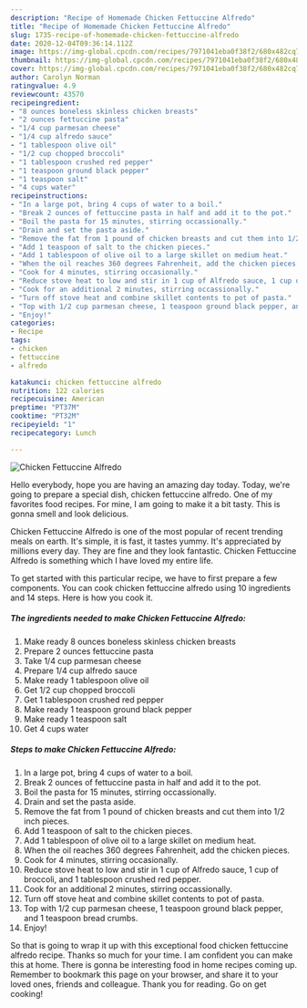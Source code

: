 ```yaml
---
description: "Recipe of Homemade Chicken Fettuccine Alfredo"
title: "Recipe of Homemade Chicken Fettuccine Alfredo"
slug: 1735-recipe-of-homemade-chicken-fettuccine-alfredo
date: 2020-12-04T09:36:14.112Z
image: https://img-global.cpcdn.com/recipes/7971041eba0f38f2/680x482cq70/chicken-fettuccine-alfredo-recipe-main-photo.jpg
thumbnail: https://img-global.cpcdn.com/recipes/7971041eba0f38f2/680x482cq70/chicken-fettuccine-alfredo-recipe-main-photo.jpg
cover: https://img-global.cpcdn.com/recipes/7971041eba0f38f2/680x482cq70/chicken-fettuccine-alfredo-recipe-main-photo.jpg
author: Carolyn Norman
ratingvalue: 4.9
reviewcount: 43570
recipeingredient:
- "8 ounces boneless skinless chicken breasts"
- "2 ounces fettuccine pasta"
- "1/4 cup parmesan cheese"
- "1/4 cup alfredo sauce"
- "1 tablespoon olive oil"
- "1/2 cup chopped broccoli"
- "1 tablespoon crushed red pepper"
- "1 teaspoon ground black pepper"
- "1 teaspoon salt"
- "4 cups water"
recipeinstructions:
- "In a large pot, bring 4 cups of water to a boil."
- "Break 2 ounces of fettuccine pasta in half and add it to the pot."
- "Boil the pasta for 15 minutes, stirring occassionally."
- "Drain and set the pasta aside."
- "Remove the fat from 1 pound of chicken breasts and cut them into 1/2 inch pieces."
- "Add 1 teaspoon of salt to the chicken pieces."
- "Add 1 tablespoon of olive oil to a large skillet on medium heat."
- "When the oil reaches 360 degrees Fahrenheit, add the chicken pieces."
- "Cook for 4 minutes, stirring occasionally."
- "Reduce stove heat to low and stir in 1 cup of Alfredo sauce, 1 cup of broccoli, and 1 tablespoon crushed red pepper."
- "Cook for an additional 2 minutes, stirring occassionally."
- "Turn off stove heat and combine skillet contents to pot of pasta."
- "Top with 1/2 cup parmesan cheese, 1 teaspoon ground black pepper, and 1 teaspoon bread crumbs."
- "Enjoy!"
categories:
- Recipe
tags:
- chicken
- fettuccine
- alfredo

katakunci: chicken fettuccine alfredo 
nutrition: 122 calories
recipecuisine: American
preptime: "PT37M"
cooktime: "PT32M"
recipeyield: "1"
recipecategory: Lunch

---
```



![Chicken Fettuccine Alfredo](https://img-global.cpcdn.com/recipes/7971041eba0f38f2/680x482cq70/chicken-fettuccine-alfredo-recipe-main-photo.jpg)

Hello everybody, hope you are having an amazing day today. Today, we're going to prepare a special dish, chicken fettuccine alfredo. One of my favorites food recipes. For mine, I am going to make it a bit tasty. This is gonna smell and look delicious.

Chicken Fettuccine Alfredo is one of the most popular of recent trending meals on earth. It's simple, it is fast, it tastes yummy. It's appreciated by millions every day. They are fine and they look fantastic. Chicken Fettuccine Alfredo is something which I have loved my entire life.




To get started with this particular recipe, we have to first prepare a few components. You can cook chicken fettuccine alfredo using 10 ingredients and 14 steps. Here is how you cook it.

<!--inarticleads1-->

##### The ingredients needed to make Chicken Fettuccine Alfredo:

1. Make ready 8 ounces boneless skinless chicken breasts
1. Prepare 2 ounces fettuccine pasta
1. Take 1/4 cup parmesan cheese
1. Prepare 1/4 cup alfredo sauce
1. Make ready 1 tablespoon olive oil
1. Get 1/2 cup chopped broccoli
1. Get 1 tablespoon crushed red pepper
1. Make ready 1 teaspoon ground black pepper
1. Make ready 1 teaspoon salt
1. Get 4 cups water




<!--inarticleads2-->

##### Steps to make Chicken Fettuccine Alfredo:

1. In a large pot, bring 4 cups of water to a boil.
1. Break 2 ounces of fettuccine pasta in half and add it to the pot.
1. Boil the pasta for 15 minutes, stirring occassionally.
1. Drain and set the pasta aside.
1. Remove the fat from 1 pound of chicken breasts and cut them into 1/2 inch pieces.
1. Add 1 teaspoon of salt to the chicken pieces.
1. Add 1 tablespoon of olive oil to a large skillet on medium heat.
1. When the oil reaches 360 degrees Fahrenheit, add the chicken pieces.
1. Cook for 4 minutes, stirring occasionally.
1. Reduce stove heat to low and stir in 1 cup of Alfredo sauce, 1 cup of broccoli, and 1 tablespoon crushed red pepper.
1. Cook for an additional 2 minutes, stirring occassionally.
1. Turn off stove heat and combine skillet contents to pot of pasta.
1. Top with 1/2 cup parmesan cheese, 1 teaspoon ground black pepper, and 1 teaspoon bread crumbs.
1. Enjoy!




So that is going to wrap it up with this exceptional food chicken fettuccine alfredo recipe. Thanks so much for your time. I am confident you can make this at home. There is gonna be interesting food in home recipes coming up. Remember to bookmark this page on your browser, and share it to your loved ones, friends and colleague. Thank you for reading. Go on get cooking!
